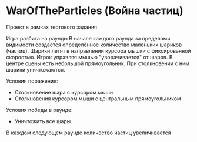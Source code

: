 # WarOfTheParticles (Война частиц)

Проект в рамках тестового задания

Игра разбита на раунды
В начале каждого раунда за пределами видимости создаётся определённое количество маленьких шариков (частиц). Шарики летят в направлении курсора мышки с фиксированной скоростью. Игрок управляя мышью "уворачивается" от шаров. В центре сцены есть небольшой прямоугольник. При столкновении с ним шарики уничтожаются.

Условия поражения:
* Столкновение шара с курсором мыши
* Столкновения курсором мыши с центральным прямоугольником

Условия победы в раунде:
* Уничтожить все шары

В каждом следующем раунде количество частиц увеличивается
